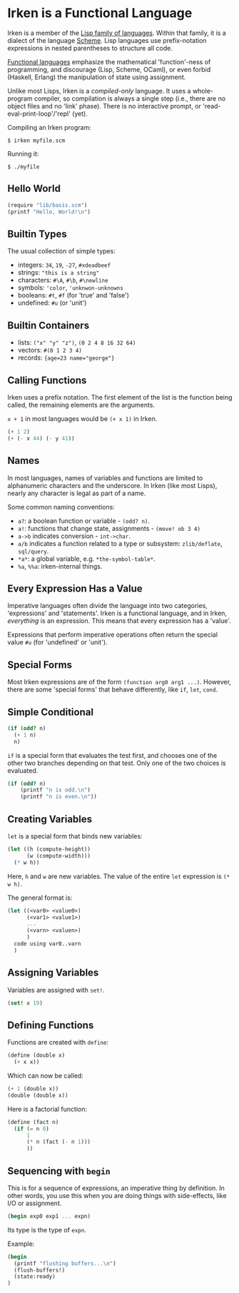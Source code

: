 
# Irken is a Functional Language

Irken is a member of the [Lisp family of languages](https://en.wikipedia.org/wiki/Lisp).
Within that family, it is a dialect of the language [Scheme](https://en.wikipedia.org/wiki/Scheme_(programming_language)).
Lisp languages use prefix-notation expressions in nested parentheses to
structure all code.

[Functional languages](https://en.wikipedia.org/wiki/Functional_programming)
emphasize the mathematical 'function'-ness of programming, and
discourage (Lisp, Scheme, OCaml), or even forbid (Haskell, Erlang) the
manipulation of state using assignment.

Unlike most Lisps, Irken is a _compiled-only_ language.  It uses a
whole-program compiler, so compilation is always a single step (i.e.,
there are no object files and no 'link' phase).  There is no
interactive prompt, or 'read-eval-print-loop'/'repl' (yet).

Compiling an Irken program:

    $ irken myfile.scm

Running it:

    $ ./myfile


## Hello World

```scheme
(require "lib/basis.scm")
(printf "Hello, World!\n")
```

## Builtin Types

The usual collection of simple types:

   * integers: `34`, `19`, `-27`, `#xdeadbeef`
   * strings: `"this is a string"`
   * characters: `#\A`, `#\b`, `#\newline`
   * symbols: `'color`, `'unknwon-unknowns`
   * booleans: `#t`, `#f` (for 'true' and 'false')
   * undefined: `#u` (or 'unit')

## Builtin Containers

   * lists: `("x" "y" "z")`, `(0 2 4 8 16 32 64)`
   * vectors: `#(0 1 2 3 4)`
   * records: `{age=23 name="george"}`

## Calling Functions

Irken uses a prefix notation.  The first element of the list
is the function being called, the remaining elements are the arguments.

`x + 1` in most languages would be `(+ x 1)` in Irken.

```scheme
(+ 1 2)
(+ (- x 44) (- y 41))
```

## Names

In most languages, names of variables and functions are limited to
alphanumeric characters and the underscore.  In Irken (like most Lisps),
nearly any character is legal as part of a name.

Some common naming conventions:

  * `a?`: a boolean function or variable - `(odd? n)`.
  * `a!`: functions that change state, assignments - `(move! ob 3 4)`
  * `a->b` indicates conversion - `int->char`.
  * `a/b` indicates a function related to a type or subsystem: `zlib/deflate`, `sql/query`.
  * `*a*`: a global variable, e.g. `*the-symbol-table*`.
  * `%a`, `%%a`: irken-internal things.

## Every Expression Has a Value

Imperative languages often divide the language into two categories,
'expressions' and 'statements'.  Irken is a functional language, and
in Irken, *everything* is an expression.  This means that every
expression has a 'value'.

Expressions that perform imperative operations often return the special
value `#u` (for 'undefined' or 'unit').

## Special Forms

Most Irken expressions are of the form `(function arg0 arg1 ...)`.  However, there
are some 'special forms' that behave differently, like `if`, `let`, `cond`.

## Simple Conditional

```scheme
(if (odd? n)
  (+ 1 n)
  n)
```

`if` is a special form that evaluates the test first, and chooses
one of the other two branches depending on that test.  Only one of the
two choices is evaluated.

```scheme
(if (odd? n)
    (printf "n is odd.\n")
    (printf "n is even.\n"))
```


## Creating Variables

`let` is a special form that binds new variables:

```scheme
(let ((h (compute-height))
      (w (compute-width)))
  (* w h))
```

Here, `h` and `w` are new variables.  The value of the entire
`let` expression is `(* w h)`.

The general format is:

```scheme
(let ((<var0> <value0>)
      (<var1> <value1>)
      ...
      (<varn> <valuen>)
      )
  code using var0..varn
  )
```

## Assigning Variables

Variables are assigned with `set!`.

```scheme
(set! x 19)
```

## Defining Functions

Functions are created with `define`:

```scheme
(define (double x)
  (+ x x))
```

Which can now be called:

```scheme
(+ 1 (double x))
(double (double x))
```

Here is a factorial function:

```scheme
(define (fact n)
  (if (= n 0)
      1
      (* n (fact (- n 1)))
      ))
```


## Sequencing with `begin`

This is for a sequence of expressions, an imperative thing by
definition.  In other words, you use this when you are doing things
with side-effects, like I/O or assignment.

```scheme
(begin exp0 exp1 ... expn)
```

Its type is the type of `expn`.

Example:

```scheme
(begin
  (printf "flushing buffers...\n")
  (flush-buffers!)
  (state:ready)
)
```

